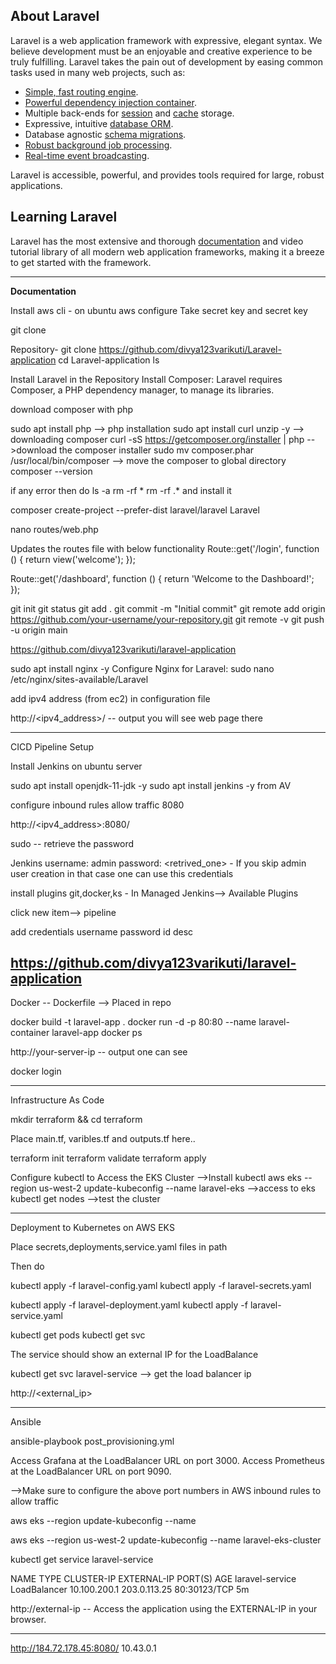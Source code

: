 ## About Laravel

Laravel is a web application framework with expressive, elegant syntax. We believe development must be an enjoyable and creative experience to be truly fulfilling. Laravel takes the pain out of development by easing common tasks used in many web projects, such as:

- [Simple, fast routing engine](https://laravel.com/docs/routing).
- [Powerful dependency injection container](https://laravel.com/docs/container).
- Multiple back-ends for [session](https://laravel.com/docs/session) and [cache](https://laravel.com/docs/cache) storage.
- Expressive, intuitive [database ORM](https://laravel.com/docs/eloquent).
- Database agnostic [schema migrations](https://laravel.com/docs/migrations).
- [Robust background job processing](https://laravel.com/docs/queues).
- [Real-time event broadcasting](https://laravel.com/docs/broadcasting).

Laravel is accessible, powerful, and provides tools required for large, robust applications.

## Learning Laravel

Laravel has the most extensive and thorough [documentation](https://laravel.com/docs) and video tutorial library of all modern web application frameworks, making it a breeze to get started with the framework.

-------------------------------------------------------------------------------------------
**Documentation**

Install aws cli - on ubuntu
aws configure
Take secret key and secret key 

git clone </url>

Repository-
git clone https://github.com/divya123varikuti/Laravel-application
cd Laravel-application
ls

Install Laravel in the Repository
Install Composer:
Laravel requires Composer, a PHP dependency manager, to manage its libraries.

download composer with php

sudo apt install php --> php installation
sudo apt install curl unzip -y --> downloading composer
curl -sS https://getcomposer.org/installer | php -->download the composer installer
sudo mv composer.phar /usr/local/bin/composer --> move the composer to global directory
composer --version

if any error then do 
ls -a 
rm -rf *
rm -rf .*
and install it

composer create-project --prefer-dist laravel/laravel Laravel

nano routes/web.php

Updates the routes file with below functionality
Route::get('/login', function () {
    return view('welcome');
});

Route::get('/dashboard', function () {
    return 'Welcome to the Dashboard!';
});

git init
git status
git add .
git commit -m "Initial commit"
git remote add origin https://github.com/your-username/your-repository.git
git remote -v
git push -u origin main

https://github.com/divya123varikuti/laravel-application

sudo apt install nginx -y
Configure Nginx for Laravel:
sudo nano /etc/nginx/sites-available/Laravel

add ipv4 address (from ec2) in configuration file
 
http://<ipv4_address>/ -- output you will see web page there 

--------------------------------------------------------------------------

CICD Pipeline Setup

Install Jenkins on ubuntu server

sudo apt install openjdk-11-jdk -y
sudo apt install jenkins -y
from AV

configure inbound rules allow traffic 8080

http://<ipv4_address>:8080/

sudo <path> -- retrieve the password

Jenkins username: admin
password: <retrived_one> - If you skip admin user creation in that case one can use this credentials

install plugins git,docker,ks - In Managed Jenkins--> Available Plugins

click new item--> pipeline

add credentials
username 
password 
id
desc

https://github.com/divya123varikuti/laravel-application
----------------------------------------------------------------------------------------------------------------------------------
Docker
-- Dockerfile --> Placed in repo

docker build -t laravel-app .
docker run -d -p 80:80 --name laravel-container laravel-app
docker ps

http://your-server-ip -- output one can see

docker login

---------------------------------------------------------------------------------------------------------------------------------
Infrastructure As Code

mkdir terraform && cd terraform

Place main.tf, varibles.tf and outputs.tf here..

terraform init
terraform validate
terraform apply

Configure kubectl to Access the EKS Cluster -->Install kubectl
aws eks --region us-west-2 update-kubeconfig --name laravel-eks  -->access to eks
kubectl get nodes -->test the cluster

--------------------------------------------------------------------------------------------------
Deployment to Kubernetes on AWS EKS

Place secrets,deployments,service.yaml files in path

Then do

kubectl apply -f laravel-config.yaml
kubectl apply -f laravel-secrets.yaml

kubectl apply -f laravel-deployment.yaml
kubectl apply -f laravel-service.yaml

kubectl get pods
kubectl get svc

The service should show an external IP for the LoadBalance

kubectl get svc laravel-service --> get the load balancer ip

http://<external_ip>

--------------------------------------------------------------------------------------
Ansible

ansible-playbook post_provisioning.yml

Access Grafana at the LoadBalancer URL on port 3000.
Access Prometheus at the LoadBalancer URL on port 9090.

-->Make sure to configure the above port numbers in AWS inbound rules to allow traffic

aws eks --region <region> update-kubeconfig --name <eks-cluster-name>

aws eks --region us-west-2 update-kubeconfig --name laravel-eks-cluster

kubectl get service laravel-service

NAME              TYPE           CLUSTER-IP      EXTERNAL-IP       PORT(S)        AGE
laravel-service   LoadBalancer   10.100.200.1    203.0.113.25      80:30123/TCP   5m

http://external-ip  -- Access the application using the EXTERNAL-IP in your browser.

-------------------------------------------------------------------------------------------------------------------------------------
http://184.72.178.45:8080/
10.43.0.1


